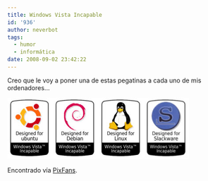 ```yaml
---
title: Windows Vista Incapable
id: '936'
author: neverbot
tags:
  - humor
  - informática
date: 2008-09-02 23:42:22
---
```


Creo que le voy a poner una de estas pegatinas a cada uno de mis ordenadores...

![Windows Vista Incapable](./windows-vista-incapable/windows_vista_incapable.jpg "Windows Vista Incapable")

Encontrado vía [PixFans](http://www.pixfans.com/esas-malditas-pegatinas/).